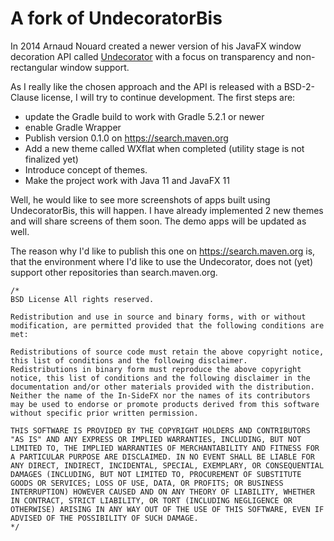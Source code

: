 A fork of UndecoratorBis
========================

In 2014 Arnaud Nouard created a newer version of his JavaFX window decoration API called <a href="https://github.com/in-sideFX/Undecorator">Undecorator</a> with a focus on transparency and non-rectangular window support.

As I really like the chosen approach and the API is released with a BSD-2-Clause license, I will try to continue development. The first steps are:

 * update the Gradle build to work with Gradle 5.2.1 or newer
 * enable Gradle Wrapper
 * Publish version 0.1.0 on https://search.maven.org
 * Add a new theme called WXflat when completed (utility stage is not finalized yet)
 * Introduce concept of themes.
 * Make the project work with Java 11 and JavaFX 11
 
Well, he would like to see more screenshots of apps built using UndecoratorBis, this will happen. I have already implemented 2 new themes and will share screens of them soon. The demo apps will be updated as well.

The reason why I'd like to publish this one on https://search.maven.org is, that the environment where I'd like to use the Undecorator, does not (yet) support other repositories than search.maven.org.  

```
/*
BSD License All rights reserved.

Redistribution and use in source and binary forms, with or without modification, are permitted provided that the following conditions are met:

Redistributions of source code must retain the above copyright notice, this list of conditions and the following disclaimer.
Redistributions in binary form must reproduce the above copyright notice, this list of conditions and the following disclaimer in the documentation and/or other materials provided with the distribution.
Neither the name of the In-SideFX nor the names of its contributors may be used to endorse or promote products derived from this software without specific prior written permission.

THIS SOFTWARE IS PROVIDED BY THE COPYRIGHT HOLDERS AND CONTRIBUTORS "AS IS" AND ANY EXPRESS OR IMPLIED WARRANTIES, INCLUDING, BUT NOT LIMITED TO, THE IMPLIED WARRANTIES OF MERCHANTABILITY AND FITNESS FOR A PARTICULAR PURPOSE ARE DISCLAIMED. IN NO EVENT SHALL BE LIABLE FOR ANY DIRECT, INDIRECT, INCIDENTAL, SPECIAL, EXEMPLARY, OR CONSEQUENTIAL DAMAGES (INCLUDING, BUT NOT LIMITED TO, PROCUREMENT OF SUBSTITUTE GOODS OR SERVICES; LOSS OF USE, DATA, OR PROFITS; OR BUSINESS INTERRUPTION) HOWEVER CAUSED AND ON ANY THEORY OF LIABILITY, WHETHER IN CONTRACT, STRICT LIABILITY, OR TORT (INCLUDING NEGLIGENCE OR OTHERWISE) ARISING IN ANY WAY OUT OF THE USE OF THIS SOFTWARE, EVEN IF ADVISED OF THE POSSIBILITY OF SUCH DAMAGE.
*/
```
